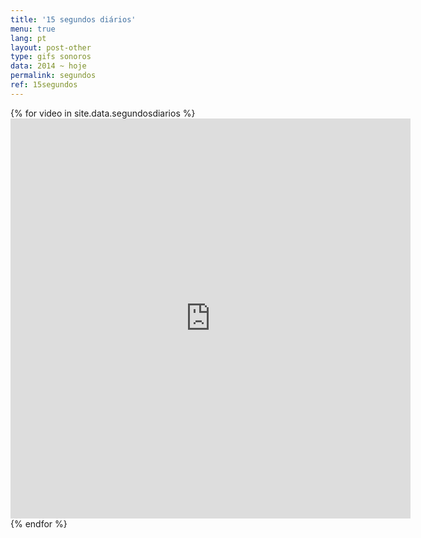 ```yaml
---
title: '15 segundos diários'
menu: true
lang: pt
layout: post-other
type: gifs sonoros
data: 2014 ~ hoje
permalink: segundos
ref: 15segundos
---
```



<div class="video-grid">
    {% for video in site.data.segundosdiarios %} 
      <div class="video-wrapper-1x1">     
        <iframe src="https://player.vimeo.com/video/{{ video.videonumber }}?loop=1&title=0&byline=0&portrait=0" width="640" height="640" frameborder="0" ></iframe>
      </div>
    {% endfor %}
</div>